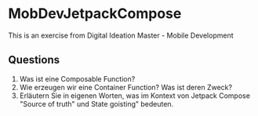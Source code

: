 # MobDevJetpackCompose
This is an exercise from Digital Ideation Master - Mobile Development

## Questions 
1. Was ist eine Composable Function?
2. Wie erzeugen wir eine Container Function? Was ist deren Zweck?
3. Erläutern Sie in eigenen Worten, was im Kontext von Jetpack Compose "Source of truth" und State goisting" bedeuten.

